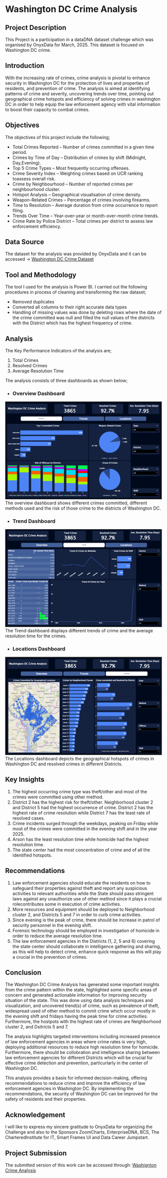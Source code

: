 # Washington DC Crime Analysis

## Project Description
This Project is a participation in a dataDNA dataset challenge which was organised by OnyxData for March, 2025. This dataset is focused on Washington DC crime.


## Introduction
With the increasing rate of crimes, crime analysis is pivotal to enhance security in Washington DC for the protection of lives and properties of residents, and prevention of crime. The analysis is aimed at identifying patterns of crime and severity, uncovering trends over time, pointing out geographical crime hotspots and efficiency of solving crimes in washington DC in order to help equip the law enforcement agency with vital information to boost their capacity to combat crimes.


## Objectives
The objectives of this project include the following;
- Total Crimes Reported – Number of crimes committed in a given time period.
- Crimes by Time of Day – Distribution of crimes by shift (Midnight, Day,Evening).
- Top 5 Crime Types – Most frequently occurring offenses. 
- Crime Severity Index – Weighting crimes based on UCR ranking toassess overall risk.
- Crime by Neighbourhood – Number of reported crimes per neighbourhood cluster.
- Hotspot Analysis – Geographical visualisation of crime density. 
- Weapon-Related Crimes – Percentage of crimes involving firearms. 
- Time to Resolution – Average duration from crime occurrence to report filing.
- Trends Over Time – Year-over-year or month-over-month crime trends.
- Crime Rate by Police District – Total crimes per district to assess law enforcement efficiency.
  

## Data Source
The dataset for the analysis was provided by OnyxData and it can be accessed -> [Washington DC Crime Dataset](https://github.com/Dumapharm/Washington-DC-Crime-Analysis/blob/2d5e55ddb9bb9886d17bbc7426475971937df59a/Onyx%20Data%20-DataDNA%20Dataset%20Challenge%20-%20Washington%20Crimes%20Dataset%20-%20March%202025.xlsx)


## Tool and Methodology
The tool I used for the analysis is Power BI.
I carried out the following procedures in process of cleaning and transforming the raw dataset;
- Removed duplicates
- Converted all columns to their right accurate data types
- Handling of missing values was done by deleting rows where the date of the crime committed was null and filled the null values of the districts with the District which has the highest frequency of crime.
  

## Analysis
The Key Performance Indicators of the analysis are;
1. Total Crimes
2. Resolved Crimes
3. Average Resolution Time

The analysis consists of three dashboards as shown below;

- ### Overview Dashboard
  
![image alt](https://github.com/Dumapharm/Washington-DC-Crime-Analysis/blob/2d5e55ddb9bb9886d17bbc7426475971937df59a/I.%20Overview%20Dashboard.png)
The overview dashboard shows different crimes committed, different methods used and the risk of those crime to the districts of Washington DC.


- ### Trend Dashboard

![image alt](https://github.com/Dumapharm/Washington-DC-Crime-Analysis/blob/2d5e55ddb9bb9886d17bbc7426475971937df59a/II.%20Trend%20Dashboard.png)
The Trend dashboard displays different trends of crime and the average resolution time for the crimes.

- ### Locations Dashboard

![image alt](https://github.com/Dumapharm/Washington-DC-Crime-Analysis/blob/2d5e55ddb9bb9886d17bbc7426475971937df59a/III.%20Locations%20Dashboard.png)
The Locations dashboard depicts the geographical hotspots of crimes in Washington DC and resolved crimes in different Districts.


## Key Insights

1. The highest occurring crime type was theft/other and most of the crimes were committed using other method.
2. District 2 has the highest risk for theft/other. Neighborhood cluster 2 and District 5 had the highest occurrence of crime. District 2 has the highest rate of crime resolution while District 7 has the least rate of resolved cases.
3. Crime incidents surged through the weekdays, peaking on Friday while most of the crimes were committed in the evening shift and in the year 2025. 
4. Arson has the least resolution time while homicide had the highest resolution time.
5. The state center had the most concentration of crime and of all the identified hotspots.
   

## Recommendations

1. Law enforcement agencies should educate the residents on how to safeguard their properties against theft and report any suspicious activities to relevant authorities while the State should pass stringent laws against any unauthorize use of other method since it plays a crucial rolecontributes some in execution of crime activities.
2. More resources and equipment should be deployed to Neighborhood cluster 2, and Districts 5 and 7 in order to curb crime activities.
3. Since evening is the peak of crime, there should be increase in patrol of security personnel in the evening shift.
4. Forensic technology should be employed in investigation of homicide in order to reduce the average resolution time.
5. The law enforcement agencies in the Districts (1, 2, 5 and 6) covering the state center should collaborate in intelligence gathering and sharing, as this will help to detect crime, enhance quick response as this will play a crucial in the prevention of crimes.
   

## Conclusion

The Washington DC Crime Analysis has generated some important insights from the crime pattern within the state, highlighted some specific areas of concern and generated actionable information for improving security situation of the state. This was done using data analysis techniques and visualization, and uncovered trend(s) of crime, such as prevalence of theft, widespread used of other method to commit crime which occur mostly in the evening shift and fridays having the peak time for crime activities. Furthermore, the hostpots with the highest rate of crimes are Neighborhood cluster 2, and Dsitricts 5 and 7.

The analysis highlights targeted interventions including increased presence of law enforcement agencies in areas where crime rates is very high, deploying additional resources to reduce high resolution time for homicide. Furthermore, there should be collobration and intelligence sharing between law enforcement agencies for different Districts which will be crucial for effective crime detection and prevention, particurlarly in the center of Washington DC.

This analysis provides a basis for informed decision-making, offering recommendations to reduce crime and improve the efficiency of law enforcement agencies in Washington DC. By implementing the recommendations, the security of Washington DC can be improved for the safety of residents and their properties.

## Acknowledgement

I will like to express my sincere gratitude to OnyxData for organizing the Challenge and also to the Sponsors ZoomCharts, EnterpriseDNA, BCS, The CharteredInstitute for IT, Smart Frames UI and Data Career Jumpstart.

## Project Submission

The submitted version of this work can be accessed through: [Washignton Crime Analysis](https://www.linkedin.com/posts/kelechi-ikpo-38950b56_datadna-activity-7310051639770427392-32sk?utm_source=share&utm_medium=member_desktop&rcm=ACoAAAvSaFkBtoVc8bCfhk_vYdd5z1rh5iizl7g)
